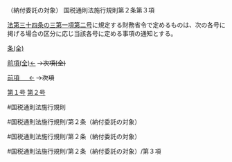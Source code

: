 （納付委託の対象）
国税通則法施行規則第２条第３項

[法第三十四条の三第一項第二号](国税通則法＿＿＿＿＿第３４条の３第１項第２号)に規定する財務省令で定めるものは、次の各号に掲げる場合の区分に応じ当該各号に定める事項の通知とする。

[条(全)](国税通則法施行規則＿第２条_.md)

[前項(全)←](国税通則法施行規則＿第２条第２項_.md)  ~~→次項(全)~~

[前項 　 ←](国税通則法施行規則＿第２条第２項.md)  ~~→次項~~

[第１号](国税通則法施行規則＿第２条第３項第１号.md)  [第２号](国税通則法施行規則＿第２条第３項第２号.md)  

#国税通則法施行規則

#国税通則法施行規則/第２条（納付委託の対象）

#国税通則法施行規則/第２条（納付委託の対象）

#国税通則法施行規則/第２条（納付委託の対象）/第３項

